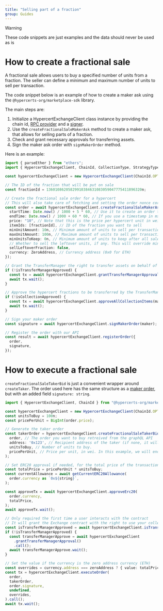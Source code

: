 ```yaml
---
title: "Selling part of a fraction"
group: Guides
---
```


> [!WARNING]
>
> These code snippets are just examples and the data should never be used as is

# How to create a fractional sale

A fractional sale allows users to buy a specified number of units from a fraction. The seller can define a minimum and maximum number of units to sell per transaction.

The code snippet below is an example of how to create a maker ask using the `@hypercerts-org/marketplace-sdk` library.

The main steps are:

1. Initialize a HypercertExchangeClient class instance by providing the chain id, [RPC provider](https://docs.ethers.io/v6/api/providers/) and a [signer](https://docs.ethers.org/v6/api/providers/#Signer).
2. Use the `createFractionalSaleMakerAsk` method to create a maker ask, that allows for selling parts of a fraction.
3. Check and grant necessary approvals for transferring assets.
4. Sign the maker ask order with `signMakerOrder` method.

Here is an example:

```ts
import { parseEther } from "ethers";
import { HypercertExchangeClient, ChainId, CollectionType, StrategyType } from "@hypercerts-org/marketplace-sdk";

const hypercertExchangeClient = new HypercertExchangeClient(ChainId.OPTIMISM, provider, signer);

// The ID of the fraction that will be put on sale
const fractionId = 13601086205829910384631083059047775411896320n;

// Create the fractional sale order for a hypercert
// This will also take care of fetching and setting the order nonce correctly
const order = await hypercertExchangeClient.createFractionalSaleMakerAsk({
  startTime: Date.now() / 1000 + 5 * 60, // Use it to create an order that will be valid 5 minutes from now (Optional, Default to now)
  endTime: Date.now() / 1000 + 60 * 60, // If you use a timestamp in ms, the function will revert (this order will be valid for one hour)
  price: "10", // Note that this is the price per hypercert unit in wei
  itemIds: [fractionId], // ID of the fraction you want to sell
  minUnitAmount: 10n, // Minimum amount of units to sell per transaction
  maxUnitAmount: 100n, // Maximum amount of units to sell per transaction
  minUnitsToKeep: 0n, // Minimum amount of units to keep after all sales
  // Whether to sell the leftover units, if any. This will override minUnitsAmount on the last sale if there are leftover units in the fraction. For example, if you sell a fraction with 3 units, and the minunitAmount is 2, the last sale will be for 1 unit.
  sellLeftoverFraction: false,
  currency: ZeroAddress, // Currency address (0x0 for ETH)
});

// Grant the TransferManager the right to transfer assets on behalf of the Hypercert Exchange Protocol
if (!isTransferManagerApproved) {
  const tx = await hypercertExchangeClient.grantTransferManagerApproval().call();
  await tx.wait();
}

// Approve the hypercert fractions to be transferred by the TransferManager
if (!isCollectionApproved) {
  const tx = await hypercertExchangeClient.approveAllCollectionItems(maker.collection);
  await tx.wait();
}

// Sign your maker order
const signature = await hypercertExchangeClient.signMakerOrder(maker);

// Register the order with our API
const result = await hypercertExchangeClient.registerOrder({
  order,
  signature,
});
```

# How to execute a fractional sale

`createFractionalSaleTakerBid` is just a convenient wrapper around `createTaker`. The order used here has the same structure as a [maker order](../src/types.ts#L116), but with an added field `signature: string`.

```ts
import { HypercertExchangeClient, ChainId } from "@hypercerts-org/marketplace-sdk";

const hypercertExchangeClient = new HypercertExchangeClient(ChainId.OPTIMISM, provider, signer);
const unitsToBuy = 100n;
const pricePerUnit = BigInt(order.price);

// Generate the taker order
const takerOrder = hypercertExchangeClient.createFractionalSaleTakerBid(
  order, // The order you want to buy retreived from the graphQL API
  address: '0x123', // Recipient address of the taker (if none, it will use the sender)
  unitsToBuy, // Number of units to buy.
  pricePerUnit, // Price per unit, in wei. In this example, we will end up with a total price of 1000 wei.
);

// Set ERC20 approval if needed, for the total price of the transaction
const totalPrice = pricePerUnit * unitsToBuy;
const currentAllowance = await getCurrentERC20Allowance(
  order.currency as `0x${string}`,
);

const approveTx = await hypercertExchangeClient.approveErc20(
  order.currency,
  totalPrice,
);
await approveTx.wait();

// Only required the first time a user interacts with the contract
// It will grant the Exchange contract with the right to use your collections approvals done on the transfer manager.
const isTransferManagerApproved = await hypercertExchangeClient.isTransferManagerApproved();
if (!isTransferManagerApproved) {
  const transferManagerApprove = await hypercertExchangeClient
    .grantTransferManagerApproval()
    .call();
  await transferManagerApprove.wait();
}

// Set the value if the currency is the zero address currency (ETH)
const overrides = currency.address === zeroAddress ? { value: totalPrice } : undefined;
const tx = hypercertExchangeClient.executeOrder(
  order,
  takerOrder,
  order.signature,
  undefined,
  overrides,
).call();
await tx.wait();
```
